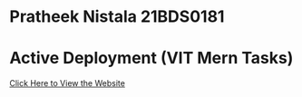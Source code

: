 # Pratheek Nistala 21BDS0181
# Active Deployment (VIT Mern Tasks)
[Click Here to View the Website](https://prtk.github.io/JS_BS_21BDS0181/)
